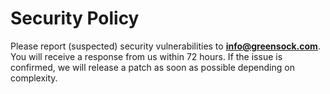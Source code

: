 # Security Policy

Please report (suspected) security vulnerabilities to
**[info@greensock.com](mailto:info@greensock.com)**. You will receive a response from
us within 72 hours. If the issue is confirmed, we will release a patch as soon
as possible depending on complexity.

